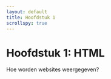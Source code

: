 ```yaml
---
layout: default
title: Hoofdstuk 1
scrollspy: true
---
```


# Hoofdstuk 1: HTML

Hoe worden websites weergegeven? 